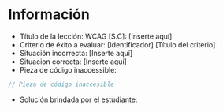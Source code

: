 # Información

- Título de la lección: WCAG [S.C]: [Inserte aquí]
- Criterio de éxito a evaluar: [Identificador] [Título del criterio]
- Situación incorrecta: [Inserte aquí]
- Situacion correcta: [Inserte aquí]
- Pieza de código inaccessible:

```javascript
// Pieza de código inaccesible
```

- Solución brindada por el estudiante:

